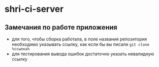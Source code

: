 # shri-ci-server

## Замечания по работе приложения

- для того, чтобы сборка работала, в поле названия репозитория необходимо указывать ссылку,
  как если бы вы писали `git clone %ссылка%`
- для тестирования вывода ошибок достаточно указать невалидную ссылку
